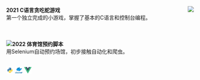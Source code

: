 
<a href="https://github.com/jadeproheshan/easysnake">
  <img align="right" src="https://github-readme-stats.vercel.app/api/pin/?username=jadeproheshan&repo=easysnake&theme=buefy" />
</a>
<div>
  <b>2021
C语言贪吃蛇游戏</b><br>
  第一个独立完成的小游戏，掌握了基本的C语言和控制台编程。
</div>
<br>
<br>
<br clear="all" />


<a href="https://github.com/script-develop/XMU_Reservation-script">
  <img align="left" src="https://github-readme-stats.vercel.app/api/pin/?username=script-develop&repo=XMU_Reservation-script&theme=buefy" />
</a>
<div>
  <b>2022 体育馆预约脚本</b><br>
  用Selenium自动预约场馆，初步接触自动化和爬虫。
</div>
<br clear="all" />

<code><img height="20" alt="python" src="https://raw.githubusercontent.com/github/explore/master/topics/python/python.png"></code>
<code><img height="20" alt="docker" src="https://raw.githubusercontent.com/github/explore/master/topics/docker/docker.png"></code>
<code><img height="20" alt="vue" src="https://raw.githubusercontent.com/github/explore/master/topics/vue/vue.png"></code>


